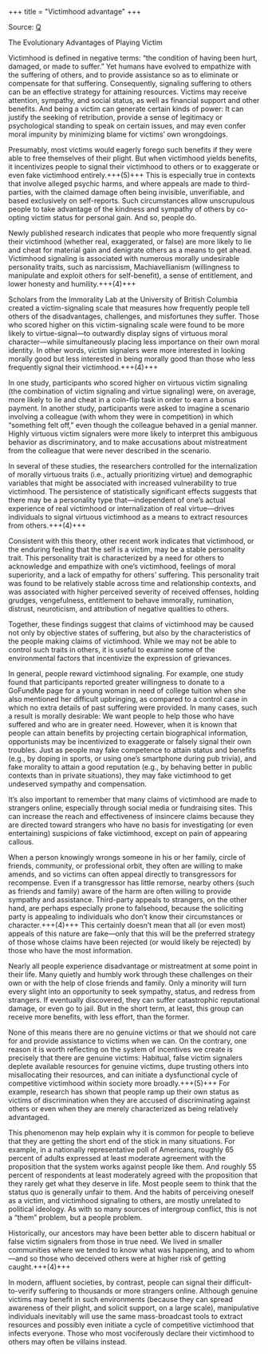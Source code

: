 +++
title = "Victimhood advantage"
+++

Source: [Q](https://quillette.com/2021/02/27/the-evolutionary-advantages-of-playing-victim/)

The Evolutionary Advantages of Playing Victim

Victimhood is defined in negative terms: “the condition of having been hurt, damaged, or made to suffer.” Yet humans have evolved to empathize with the suffering of others, and to provide assistance so as to eliminate or compensate for that suffering. Consequently, signaling suffering to others can be an effective strategy for attaining resources. Victims may receive attention, sympathy, and social status, as well as financial support and other benefits. And being a victim can generate certain kinds of power: It can justify the seeking of retribution, provide a sense of legitimacy or psychological standing to speak on certain issues, and may even confer moral impunity by minimizing blame for victims’ own wrongdoings.

Presumably, most victims would eagerly forego such benefits if they were able to free themselves of their plight. But when victimhood yields benefits, it incentivizes people to signal their victimhood to others or to exaggerate or even fake victimhood entirely.+++(5)+++ This is especially true in contexts that involve alleged psychic harms, and where appeals are made to third-parties, with the claimed damage often being invisible, unverifiable, and based exclusively on self-reports. Such circumstances allow unscrupulous people to take advantage of the kindness and sympathy of others by co-opting victim status for personal gain. And so, people do.

Newly published research indicates that people who more frequently signal their victimhood (whether real, exaggerated, or false) are more likely to lie and cheat for material gain and denigrate others as a means to get ahead. Victimhood signaling is associated with numerous morally undesirable personality traits, such as narcissism, Machiavellianism (willingness to manipulate and exploit others for self-benefit), a sense of entitlement, and lower honesty and humility.+++(4)+++

Scholars from the Immorality Lab at the University of British Columbia created a victim-signaling scale that measures how frequently people tell others of the disadvantages, challenges, and misfortunes they suffer. Those who scored higher on this victim-signaling scale were found to be more likely to virtue-signal—to outwardly display signs of virtuous moral character—while simultaneously placing less importance on their own moral identity. In other words, victim signalers were more interested in looking morally good but less interested in being morally good than those who less frequently signal their victimhood.+++(4)+++

In one study, participants who scored higher on virtuous victim signaling (the combination of victim signaling and virtue signaling) were, on average, more likely to lie and cheat in a coin-flip task in order to earn a bonus payment. In another study, participants were asked to imagine a scenario involving a colleague (with whom they were in competition) in which “something felt off,” even though the colleague behaved in a genial manner. Highly virtuous victim signalers were more likely to interpret this ambiguous behavior as discriminatory, and to make accusations about mistreatment from the colleague that were never described in the scenario.

In several of these studies, the researchers controlled for the internalization of morally virtuous traits (i.e., actually prioritizing virtue) and demographic variables that might be associated with increased vulnerability to true victimhood. The persistence of statistically significant effects suggests that there may be a personality type that—independent of one’s actual experience of real victimhood or internalization of real virtue—drives individuals to signal virtuous victimhood as a means to extract resources from others.+++(4)+++

Consistent with this theory, other recent work indicates that victimhood, or the enduring feeling that the self is a victim, may be a stable personality trait. This personality trait is characterized by a need for others to acknowledge and empathize with one’s victimhood, feelings of moral superiority, and a lack of empathy for others’ suffering. This personality trait was found to be relatively stable across time and relationship contexts, and was associated with higher perceived severity of received offenses, holding grudges, vengefulness, entitlement to behave immorally, rumination, distrust, neuroticism, and attribution of negative qualities to others.

Together, these findings suggest that claims of victimhood may be caused not only by objective states of suffering, but also by the characteristics of the people making claims of victimhood. While we may not be able to control such traits in others, it is useful to examine some of the environmental factors that incentivize the expression of grievances.

In general, people reward victimhood signaling. For example, one study found that participants reported greater willingness to donate to a GoFundMe page for a young woman in need of college tuition when she also mentioned her difficult upbringing, as compared to a control case in which no extra details of past suffering were provided. In many cases, such a result is morally desirable: We want people to help those who have suffered and who are in greater need. However, when it is known that people can attain benefits by projecting certain biographical information, opportunists may be incentivized to exaggerate or falsely signal their own troubles. Just as people may fake competence to attain status and benefits (e.g., by doping in sports, or using one’s smartphone during pub trivia), and fake morality to attain a good reputation (e.g., by behaving better in public contexts than in private situations), they may fake victimhood to get undeserved sympathy and compensation.

It’s also important to remember that many claims of victimhood are made to strangers online, especially through social media or fundraising sites. This can increase the reach and effectiveness of insincere claims because they are directed toward strangers who have no basis for investigating (or even entertaining) suspicions of fake victimhood, except on pain of appearing callous.

When a person knowingly wrongs someone in his or her family, circle of friends, community, or professional orbit, they often are willing to make amends, and so victims can often appeal directly to transgressors for recompense. Even if a transgressor has little remorse, nearby others (such as friends and family) aware of the harm are often willing to provide sympathy and assistance. Third-party appeals to strangers, on the other hand, are perhaps especially prone to falsehood, because the soliciting party is appealing to individuals who don’t know their circumstances or character.+++(4)+++ This certainly doesn’t mean that all (or even most) appeals of this nature are fake—only that this will be the preferred strategy of those whose claims have been rejected (or would likely be rejected) by those who have the most information.

Nearly all people experience disadvantage or mistreatment at some point in their life. Many quietly and humbly work through these challenges on their own or with the help of close friends and family. Only a minority will turn every slight into an opportunity to seek sympathy, status, and redress from strangers. If eventually discovered, they can suffer catastrophic reputational damage, or even go to jail. But in the short term, at least, this group can receive more benefits, with less effort, than the former.

None of this means there are no genuine victims or that we should not care for and provide assistance to victims when we can. On the contrary, one reason it is worth reflecting on the system of incentives we create is precisely that there are genuine victims: Habitual, false victim signalers deplete available resources for genuine victims, dupe trusting others into misallocating their resources, and can initiate a dysfunctional cycle of competitive victimhood within society more broadly.+++(5)+++ For example, research has shown that people ramp up their own status as victims of discrimination when they are accused of discriminating against others or even when they are merely characterized as being relatively advantaged.

This phenomenon may help explain why it is common for people to believe that they are getting the short end of the stick in many situations. For example, in a nationally representative poll of Americans, roughly 65 percent of adults expressed at least moderate agreement with the proposition that the system works against people like them. And roughly 55 percent of respondents at least moderately agreed with the proposition that they rarely get what they deserve in life. Most people seem to think that the status quo is generally unfair to them. And the habits of perceiving oneself as a victim, and victimhood signaling to others, are mostly unrelated to political ideology. As with so many sources of intergroup conflict, this is not a “them” problem, but a people problem.

Historically, our ancestors may have been better able to discern habitual or false victim signalers from those in true need. We lived in smaller communities where we tended to know what was happening, and to whom—and so those who deceived others were at higher risk of getting caught.+++(4)+++

In modern, affluent societies, by contrast, people can signal their difficult-to-verify suffering to thousands or more strangers online. Although genuine victims may benefit in such environments (because they can spread awareness of their plight, and solicit support, on a large scale), manipulative individuals inevitably will use the same mass-broadcast tools to extract resources and possibly even initiate a cycle of competitive victimhood that infects everyone. Those who most vociferously declare their victimhood to others may often be villains instead.

